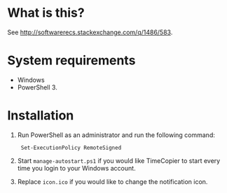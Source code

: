 What is this?
===============
See http://softwarerecs.stackexchange.com/q/1486/583.

System requirements
===============
- Windows
- PowerShell 3.

Installation
===============
1. Run PowerShell as an administrator and run the following command:

        Set-ExecutionPolicy RemoteSigned

2. Start `manage-autostart.ps1` if you would like TimeCopier to start every time you login to your Windows account.

3. Replace `icon.ico` if you would like to change the notification icon.